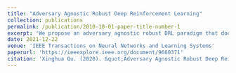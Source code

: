 ```yaml
---
title: "Adversary Agnostic Robust Deep Reinforcement Learning"
collection: publications
permalink: /publication/2010-10-01-paper-title-number-1
excerpt: 'We propose an adversary agnostic robust DRL paradigm that does not require learning from predefined adversaries. To this end, we first theoretically show that robustness could indeed be achieved independently of the adversaries based on a policy distillation (PD) setting. Motivated by this finding, we propose a new PD loss with two terms: 1) a prescription gap maximization (PGM) loss aiming to simultaneously maximize the likelihood of the action selected by the teacher policy and the entropy over the remaining actions and 2) a corresponding Jacobian regularization (JR) loss that minimizes the magnitude of gradients with respect to the input state. The theoretical analysis substantiates that our distillation loss guarantees to increase the prescription gap and hence improves the adversarial robustness.'
date: 2021-12-22
venue: 'IEEE Transactions on Neural Networks and Learning Systems'
paperurl: 'https://ieeexplore.ieee.org/document/9660371'
citation: 'Xinghua Qu. (2020). &quot;Adversary Agnostic Robust Deep Reinforcement Learning.&quot; <i>IEEE Transactions on Neural Networks and Learning Systems</i>. 1(1).'
---
```


